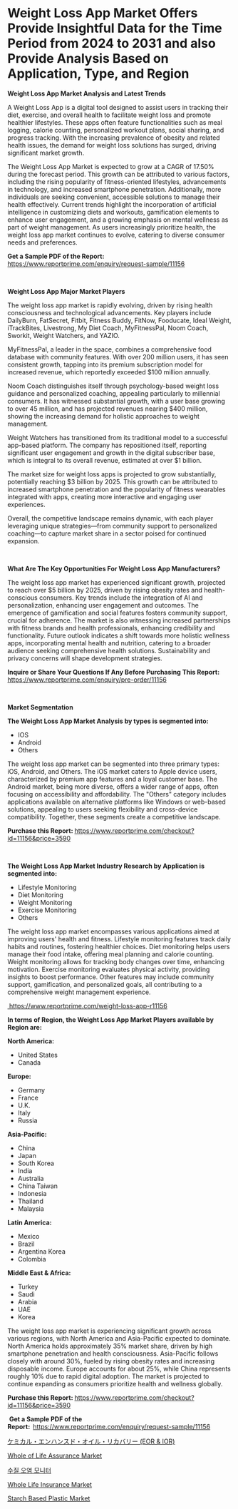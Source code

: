 <p><h1>Weight Loss App Market Offers Provide Insightful Data for the Time Period from 2024 to 2031 and also Provide Analysis Based on Application, Type, and Region</h1></p><p><strong>Weight Loss App Market Analysis and Latest Trends</strong></p>
<p><p>A Weight Loss App is a digital tool designed to assist users in tracking their diet, exercise, and overall health to facilitate weight loss and promote healthier lifestyles. These apps often feature functionalities such as meal logging, calorie counting, personalized workout plans, social sharing, and progress tracking. With the increasing prevalence of obesity and related health issues, the demand for weight loss solutions has surged, driving significant market growth.</p><p>The Weight Loss App Market is expected to grow at a CAGR of 17.50% during the forecast period. This growth can be attributed to various factors, including the rising popularity of fitness-oriented lifestyles, advancements in technology, and increased smartphone penetration. Additionally, more individuals are seeking convenient, accessible solutions to manage their health effectively. Current trends highlight the incorporation of artificial intelligence in customizing diets and workouts, gamification elements to enhance user engagement, and a growing emphasis on mental wellness as part of weight management. As users increasingly prioritize health, the weight loss app market continues to evolve, catering to diverse consumer needs and preferences.</p></p>
<p><strong>Get a Sample PDF of the Report:&nbsp;</strong> <a href="https://www.reportprime.com/enquiry/request-sample/11156">https://www.reportprime.com/enquiry/request-sample/11156</a></p>
<p>&nbsp;</p>
<p><strong>Weight Loss App Major Market Players</strong></p>
<p><p>The weight loss app market is rapidly evolving, driven by rising health consciousness and technological advancements. Key players include DailyBurn, FatSecret, Fitbit, Fitness Buddy, FitNow, Fooducate, Ideal Weight, iTrackBites, Livestrong, My Diet Coach, MyFitnessPal, Noom Coach, Sworkit, Weight Watchers, and YAZIO.</p><p>MyFitnessPal, a leader in the space, combines a comprehensive food database with community features. With over 200 million users, it has seen consistent growth, tapping into its premium subscription model for increased revenue, which reportedly exceeded $100 million annually.</p><p>Noom Coach distinguishes itself through psychology-based weight loss guidance and personalized coaching, appealing particularly to millennial consumers. It has witnessed substantial growth, with a user base growing to over 45 million, and has projected revenues nearing $400 million, showing the increasing demand for holistic approaches to weight management.</p><p>Weight Watchers has transitioned from its traditional model to a successful app-based platform. The company has repositioned itself, reporting significant user engagement and growth in the digital subscriber base, which is integral to its overall revenue, estimated at over $1 billion.</p><p>The market size for weight loss apps is projected to grow substantially, potentially reaching $3 billion by 2025. This growth can be attributed to increased smartphone penetration and the popularity of fitness wearables integrated with apps, creating more interactive and engaging user experiences.</p><p>Overall, the competitive landscape remains dynamic, with each player leveraging unique strategies—from community support to personalized coaching—to capture market share in a sector poised for continued expansion.</p></p>
<p>&nbsp;</p>
<p><strong>What Are The Key Opportunities For Weight Loss App Manufacturers?</strong></p>
<p><p>The weight loss app market has experienced significant growth, projected to reach over $5 billion by 2025, driven by rising obesity rates and health-conscious consumers. Key trends include the integration of AI and personalization, enhancing user engagement and outcomes. The emergence of gamification and social features fosters community support, crucial for adherence. The market is also witnessing increased partnerships with fitness brands and health professionals, enhancing credibility and functionality. Future outlook indicates a shift towards more holistic wellness apps, incorporating mental health and nutrition, catering to a broader audience seeking comprehensive health solutions. Sustainability and privacy concerns will shape development strategies.</p></p>
<p><strong>Inquire or Share Your Questions If Any Before Purchasing This Report:</strong> <a href="https://www.reportprime.com/enquiry/pre-order/11156">https://www.reportprime.com/enquiry/pre-order/11156</a></p>
<p>&nbsp;</p>
<p><strong>Market Segmentation</strong></p>
<p><strong>The Weight Loss App Market Analysis by types is segmented into:</strong></p>
<p><ul><li>IOS</li><li>Android</li><li>Others</li></ul></p>
<p><p>The weight loss app market can be segmented into three primary types: iOS, Android, and Others. The iOS market caters to Apple device users, characterized by premium app features and a loyal customer base. The Android market, being more diverse, offers a wider range of apps, often focusing on accessibility and affordability. The "Others" category includes applications available on alternative platforms like Windows or web-based solutions, appealing to users seeking flexibility and cross-device compatibility. Together, these segments create a competitive landscape.</p></p>
<p><strong>Purchase this Report:&nbsp;</strong><a href="https://www.reportprime.com/checkout?id=11156&price=3590">https://www.reportprime.com/checkout?id=11156&price=3590</a></p>
<p>&nbsp;</p>
<p><strong>The Weight Loss App Market Industry Research by Application is segmented into:</strong></p>
<p><ul><li>Lifestyle Monitoring</li><li>Diet Monitoring</li><li>Weight Monitoring</li><li>Exercise Monitoring</li><li>Others</li></ul></p>
<p><p>The weight loss app market encompasses various applications aimed at improving users' health and fitness. Lifestyle monitoring features track daily habits and routines, fostering healthier choices. Diet monitoring helps users manage their food intake, offering meal planning and calorie counting. Weight monitoring allows for tracking body changes over time, enhancing motivation. Exercise monitoring evaluates physical activity, providing insights to boost performance. Other features may include community support, gamification, and personalized goals, all contributing to a comprehensive weight management experience.</p></p>
<p><a href="https://www.reportprime.com/weight-loss-app-r11156">&nbsp;https://www.reportprime.com/weight-loss-app-r11156</a></p>
<p><strong>In terms of Region, the Weight Loss App Market Players available by Region are:</strong></p>
<p>
    <p> <strong> North America: </strong>
        <ul>
            <li>United States</li>
            <li>Canada</li>
        </ul>
        </p> 
    <p> <strong> Europe: </strong>
        <ul>
            <li>Germany</li>
            <li>France</li>
            <li>U.K.</li>
            <li>Italy</li>
            <li>Russia</li>
        </ul>
        </p> 
    <p> <strong> Asia-Pacific: </strong>
        <ul>
            <li>China</li>
            <li>Japan</li>
            <li>South Korea</li>
            <li>India</li>
            <li>Australia</li>
            <li>China Taiwan</li>
            <li>Indonesia</li>
            <li>Thailand</li>
            <li>Malaysia</li>
        </ul>
        </p> 
    <p> <strong> Latin America: </strong>
        <ul>
            <li>Mexico</li>
            <li>Brazil</li>
            <li>Argentina Korea</li>
            <li>Colombia</li>
        </ul>
        </p> 
    <p> <strong> Middle East & Africa: </strong>
        <ul>
            <li>Turkey</li>
            <li>Saudi</li>
            <li>Arabia</li>
            <li>UAE</li>
            <li>Korea</li>
        </ul>
    </p>
    </p>
<p><p>The weight loss app market is experiencing significant growth across various regions, with North America and Asia-Pacific expected to dominate. North America holds approximately 35% market share, driven by high smartphone penetration and health consciousness. Asia-Pacific follows closely with around 30%, fueled by rising obesity rates and increasing disposable income. Europe accounts for about 25%, while China represents roughly 10% due to rapid digital adoption. The market is projected to continue expanding as consumers prioritize health and wellness globally.</p></p>
<p><strong>Purchase this Report: </strong><a href="https://www.reportprime.com/checkout?id=11156&price=3590">https://www.reportprime.com/checkout?id=11156&price=3590</a></p>
<p>&nbsp;<strong>Get a Sample PDF of the Report:&nbsp;&nbsp;</strong><a href="https://www.reportprime.com/enquiry/request-sample/11156">https://www.reportprime.com/enquiry/request-sample/11156</a></p>
<p><strong></strong></p>
<p><p><a href="https://medium.com/@raap8632/%E5%8C%96%E5%AD%A6%E7%9A%84%E5%A2%97%E9%80%B2%E7%9F%B3%E6%B2%B9%E5%9B%9E%E5%8F%8E-eor-ior-%E5%B8%82%E5%A0%B4%E3%81%AB%E9%96%A2%E3%81%99%E3%82%8B%E4%B8%96%E7%95%8C%E7%9A%84%E8%A6%96%E7%82%B9-%E3%83%88%E3%83%AC%E3%83%B3%E3%83%89%E3%81%A8%E4%BA%88%E6%B8%AC-2024%E5%B9%B4-2031%E5%B9%B4-782f7cc1a515">ケミカル・エンハンスド・オイル・リカバリー (EOR & IOR)</a></p><p><a href="https://www.linkedin.com/pulse/global-whole-life-assurance-market-exploring-share-trends-fbqqf?trackingId=HusA%2Bgu4SIGDzTKi4ZS9PQ%3D%3D">Whole of Life Assurance Market</a></p><p><a href="https://medium.com/@alex_holland_/water-contamination-monitor-market-%EC%9D%98-%EA%B8%80%EB%A1%9C%EB%B2%8C-%EC%8B%9C%EC%9E%A5-%EA%B0%9C%EC%9A%94%EB%8A%94-%EC%A0%84-%EC%84%B8%EA%B3%84-%EB%B0%8F-%EC%A3%BC%EC%9A%94-%EC%8B%9C%EC%9E%A5%EC%9D%98-%EC%82%B0%EC%97%85%EC%97%90-%EC%98%81%ED%96%A5%EC%9D%84-%EB%AF%B8%EC%B9%98%EB%8A%94-%EC%A3%BC%EC%9A%94-%ED%8A%B8%EB%A0%8C%EB%93%9C%EC%97%90-%EB%8C%80%ED%95%9C-%EB%8F%85%ED%8A%B9%ED%95%9C-%EA%B4%80%EC%A0%90%EC%9D%84-d4f2c3e05b90">수질 오염 모니터</a></p><p><a href="https://www.linkedin.com/pulse/whole-life-insurance-market-overview-global-trends-future-bchmf?trackingId=djJct3asShmqgNJeIUTh6Q%3D%3D">Whole Life Insurance Market</a></p><p><a href="https://medium.com/@haangelat162/the-starch-based-plastic-market-prioritizes-cost-control-and-efficiency-enhancement-631e7532cda2">Starch Based Plastic Market</a></p></p>